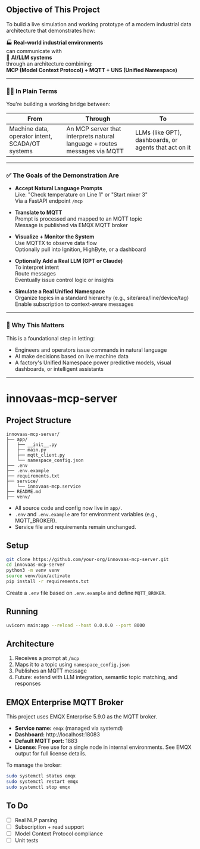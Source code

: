 ## Objective of This Project

To build a live simulation and working prototype of a modern industrial data architecture that demonstrates how:

🏭 **Real-world industrial environments**  
can communicate with  
🤖 **AI/LLM systems**  
through an architecture combining:  
**MCP (Model Context Protocol) + MQTT + UNS (Unified Namespace)**

---

### 👷‍♂️ In Plain Terms

You're building a working bridge between:

| From                                   | Through                                                      | To                                              |
|---------------------------------------- |-------------------------------------------------------------|-------------------------------------------------|
| Machine data, operator intent, SCADA/OT systems | An MCP server that interprets natural language + routes messages via MQTT | LLMs (like GPT), dashboards, or agents that act on it |

---

### ✅ The Goals of the Demonstration Are

- **Accept Natural Language Prompts**  
  Like: "Check temperature on Line 1" or "Start mixer 3"  
  Via a FastAPI endpoint `/mcp`

- **Translate to MQTT**  
  Prompt is processed and mapped to an MQTT topic  
  Message is published via EMQX MQTT broker

- **Visualize + Monitor the System**  
  Use MQTTX to observe data flow  
  Optionally pull into Ignition, HighByte, or a dashboard

- **Optionally Add a Real LLM (GPT or Claude)**  
  To interpret intent  
  Route messages  
  Eventually issue control logic or insights

- **Simulate a Real Unified Namespace**  
  Organize topics in a standard hierarchy (e.g., site/area/line/device/tag)  
  Enable subscription to context-aware messages

---

### 🔁 Why This Matters

This is a foundational step in letting:

- Engineers and operators issue commands in natural language
- AI make decisions based on live machine data
- A factory's Unified Namespace power predictive models, visual dashboards, or intelligent assistants

---

# innovaas-mcp-server

## Project Structure

```
innovaas-mcp-server/
├── app/
│   ├── __init__.py
│   ├── main.py
│   ├── mqtt_client.py
│   └── namespace_config.json
├── .env
├── .env.example
├── requirements.txt
├── service/
│   └── innovaas-mcp.service
├── README.md
├── venv/
```

- All source code and config now live in `app/`.
- `.env` and `.env.example` are for environment variables (e.g., MQTT_BROKER).
- Service file and requirements remain unchanged.

## Setup

```bash
git clone https://github.com/your-org/innovaas-mcp-server.git
cd innovaas-mcp-server
python3 -m venv venv
source venv/bin/activate
pip install -r requirements.txt
```

Create a `.env` file based on `.env.example` and define `MQTT_BROKER`.

## Running

```bash
uvicorn main:app --reload --host 0.0.0.0 --port 8000
```

## Architecture

1. Receives a prompt at `/mcp`
2. Maps it to a topic using `namespace_config.json`
3. Publishes an MQTT message
4. Future: extend with LLM integration, semantic topic matching, and responses

## EMQX Enterprise MQTT Broker

This project uses EMQX Enterprise 5.9.0 as the MQTT broker.

- **Service name:** `emqx` (managed via systemd)
- **Dashboard:** http://localhost:18083
- **Default MQTT port:** 1883
- **License:** Free use for a single node in internal environments. See EMQX output for full license details.

To manage the broker:
```bash
sudo systemctl status emqx
sudo systemctl restart emqx
sudo systemctl stop emqx
```

## To Do

- [ ] Real NLP parsing
- [ ] Subscription + read support
- [ ] Model Context Protocol compliance
- [ ] Unit tests
